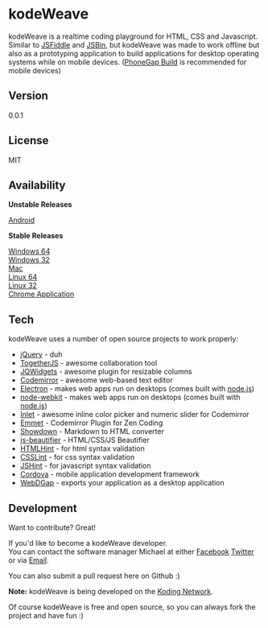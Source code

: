 kodeWeave
===================

kodeWeave is a realtime coding playground for HTML, CSS and Javascript. Similar to [JSFiddle](http://jsfiddle.net/) and [JSBin](http://jsbin.com/), but kodeWeave was made to work offline but also as a prototyping application to build applications for desktop operating systems while on mobile devices. ([PhoneGap Build](http://build.phonegap.com/) is recommended for mobile devices)

Version
-------------

0.0.1

License
-------------

MIT

Availability
-------------

**Unstable Releases**

[Android](https://sourceforge.net/projects/kodeweave/files/v0.0.1/kodeWeave-android.apk/download)

**Stable Releases**

[Windows 64](http://sourceforge.net/projects/kodeweave/files/v0.0.1/kodeWeave-win.zip/download)  
[Windows 32](http://sourceforge.net/projects/kodeweave/files/v0.0.1/kodeWeave-win32.zip/download)  
[Mac](http://sourceforge.net/projects/kodeweave/files/v0.0.1/kodeWeave-mac.zip/download)  
[Linux 64](http://sourceforge.net/projects/kodeweave/files/v0.0.1/kodeWeave-lin.zip/download)  
[Linux 32](http://sourceforge.net/projects/kodeweave/files/v0.0.1/kodeWeave-lin32.zip/download)  
[Chrome Application](https://chrome.google.com/webstore/detail/kodeweave-touch/blcgppajmopfndnmegepihhkilaejipf)

Tech
-------------

kodeWeave uses a number of open source projects to work properly:

* [jQuery](http://jquery.com/) - duh
* [TogetherJS](https://togetherjs.com/) - awesome collaboration tool
* [JQWidgets](http://www.jqwidgets.com/jquery-widgets-demo/demos/jqxsplitter/index.htm#demos/jqxsplitter/nested-splitters.htm) - awesome plugin for resizable columns
* [Codemirror](http://codemirror.net/) - awesome web-based text editor
* [Electron](http://electron.atom.io/) - makes web apps run on desktops (comes built with [node.js](http://nodejs.org/))
* [node-webkit](http://nwjs.io/) - makes web apps run on desktops (comes built with [node.js](http://nodejs.org/))
* [Inlet](https://github.com/enjalot/Inlet) - awesome inline color picker and numeric slider for Codemirror
* [Emmet](http://emmet.io/) - Codemirror Plugin for Zen Coding
* [Showdown](http://showdownjs.github.io/demo/) - Markdown to HTML converter
* [js-beautifier](http://jsbeautifier.org/) - HTML/CSS/JS Beautifier
* [HTMLHint](http://htmlhint.com/) - for html syntax validation
* [CSSLint](http://csslint.net/) - for css syntax validation
* [JSHint](http://jslint.com/) - for javascript syntax validation
* [Cordova](https://cordova.apache.org/) - mobile application development framework
* [WebDGap](https://webdgap.sourceforge.net/) - exports your application as a desktop application

Development
-------------

Want to contribute? Great!  

If you'd like to become a kodeWeave developer.  
You can contact the software manager Michael at either [Facebook](http://facebook.com/mikethedj4) [Twitter](http://twitter.com/mikethedj4) or via [Email](mailto:mikethedj4@yahoo.com).

You can also submit a pull request here on Github :)

**Note:** kodeWeave is being developed on the [Koding Network](https://koding.com/R/mikethedj4).

Of course kodeWeave is free and open source, so you can always fork the project and have fun :)
